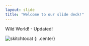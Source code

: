```yaml
---
layout: slide
title: "Welcome to our slide deck!"
---
```


Wild World! - Updated!

![skitchtocat](https://octodex.github.com/images/skitchtocat.png)
{: .center}
